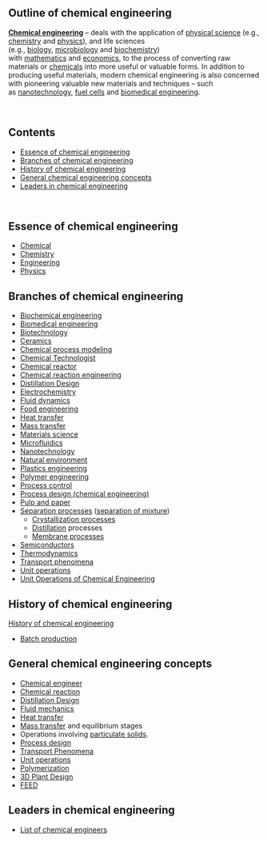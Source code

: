 <h2> Outline of chemical engineering</h2>

<p><strong><a title="Chemical engineering" href="https://en.wikipedia.org/wiki/Chemical_engineering">Chemical engineering</a></strong> &ndash; deals with the application of <a class="mw-redirect" title="Physical science" href="https://en.wikipedia.org/wiki/Physical_science">physical science</a> (e.g., <a title="Chemistry" href="https://en.wikipedia.org/wiki/Chemistry">chemistry</a> and <a title="Physics" href="https://en.wikipedia.org/wiki/Physics">physics</a>), and life sciences (e.g.,&nbsp;<a title="Biology" href="https://en.wikipedia.org/wiki/Biology">biology</a>,&nbsp;<a title="Microbiology" href="https://en.wikipedia.org/wiki/Microbiology">microbiology</a>&nbsp;and&nbsp;<a title="Biochemistry" href="https://en.wikipedia.org/wiki/Biochemistry">biochemistry</a>) with&nbsp;<a title="Mathematics" href="https://en.wikipedia.org/wiki/Mathematics">mathematics</a>&nbsp;and&nbsp;<a title="Economics" href="https://en.wikipedia.org/wiki/Economics">economics</a>, to the process of converting raw materials or&nbsp;<a class="mw-redirect" title="Chemical" href="https://en.wikipedia.org/wiki/Chemical">chemicals</a>&nbsp;into more useful or valuable forms. In addition to producing useful materials, modern chemical engineering is also concerned with pioneering valuable new materials and techniques &ndash; such as&nbsp;<a title="Nanotechnology" href="https://en.wikipedia.org/wiki/Nanotechnology">nanotechnology</a>,&nbsp;<a class="mw-redirect" title="Fuel cells" href="https://en.wikipedia.org/wiki/Fuel_cells">fuel cells</a>&nbsp;and&nbsp;<a title="Biomedical engineering" href="https://en.wikipedia.org/wiki/Biomedical_engineering">biomedical engineering</a>.</p>
</br>

<h2 id="mw-toc-heading">Contents</h2>

<ul>
<li class="toclevel-1 tocsection-1"><a href="#Essence_of_chemical_engineering"><span class="toctext">Essence of chemical engineering</span></a></li>
<li class="toclevel-1 tocsection-2"><a href="#Branches_of_chemical_engineering"><span class="toctext">Branches of chemical engineering</span></a></li>
<li class="toclevel-1 tocsection-3"><a href="#History_of_chemical_engineering"><span class="toctext">History of chemical engineering</span></a></li>
<li class="toclevel-1 tocsection-4"><a href="#General_chemical_engineering_concepts"><span class="toctext">General chemical engineering concepts</span></a></li>
<li class="toclevel-1 tocsection-5"><a href="#Leaders_in_chemical_engineering"><span class="toctext">Leaders in chemical engineering</span></a></li>
</ul>
</br>
<h2><span id="Essence_of_chemical_engineering" class="mw-headline">Essence of chemical engineering</span></h2>
<ul>
<li><a title="Chemical substance" href="https://en.wikipedia.org/wiki/Chemical_substance">Chemical</a></li>
<li><a title="Chemistry" href="https://en.wikipedia.org/wiki/Chemistry">Chemistry</a></li>
<li><a title="Engineering" href="https://en.wikipedia.org/wiki/Engineering">Engineering</a></li>
<li><a title="Physics" href="https://en.wikipedia.org/wiki/Physics">Physics</a></li>
</ul>
<h2><span id="Branches_of_chemical_engineering" class="mw-headline">Branches of chemical engineering</span></h2>
<ul>
<li><a title="Biochemical engineering" href="https://en.wikipedia.org/wiki/Biochemical_engineering">Biochemical engineering</a></li>
<li><a title="Biomedical engineering" href="https://en.wikipedia.org/wiki/Biomedical_engineering">Biomedical engineering</a></li>
<li><a title="Biotechnology" href="https://en.wikipedia.org/wiki/Biotechnology">Biotechnology</a></li>
<li><a title="Ceramic" href="https://en.wikipedia.org/wiki/Ceramic">Ceramics</a></li>
<li><a title="Chemical process modeling" href="https://en.wikipedia.org/wiki/Chemical_process_modeling">Chemical process modeling</a></li>
<li><a class="mw-redirect" title="Chemical Technologist" href="https://en.wikipedia.org/wiki/Chemical_Technologist">Chemical Technologist</a></li>
<li><a title="Chemical reactor" href="https://en.wikipedia.org/wiki/Chemical_reactor">Chemical reactor</a></li>
<li><a title="Chemical reaction engineering" href="https://en.wikipedia.org/wiki/Chemical_reaction_engineering">Chemical reaction engineering</a></li>
<li><a title="Distillation Design" href="https://en.wikipedia.org/wiki/Distillation_Design">Distillation Design</a></li>
<li><a title="Electrochemistry" href="https://en.wikipedia.org/wiki/Electrochemistry">Electrochemistry</a></li>
<li><a title="Fluid dynamics" href="https://en.wikipedia.org/wiki/Fluid_dynamics">Fluid dynamics</a></li>
<li><a title="Food engineering" href="https://en.wikipedia.org/wiki/Food_engineering">Food engineering</a></li>
<li><a title="Heat transfer" href="https://en.wikipedia.org/wiki/Heat_transfer">Heat transfer</a></li>
<li><a title="Mass transfer" href="https://en.wikipedia.org/wiki/Mass_transfer">Mass transfer</a></li>
<li><a title="Materials science" href="https://en.wikipedia.org/wiki/Materials_science">Materials science</a></li>
<li><a title="Microfluidics" href="https://en.wikipedia.org/wiki/Microfluidics">Microfluidics</a></li>
<li><a title="Nanotechnology" href="https://en.wikipedia.org/wiki/Nanotechnology">Nanotechnology</a></li>
<li><a title="Natural environment" href="https://en.wikipedia.org/wiki/Natural_environment">Natural environment</a></li>
<li><a title="Plastics engineering" href="https://en.wikipedia.org/wiki/Plastics_engineering">Plastics engineering</a></li>
<li><a title="Polymer engineering" href="https://en.wikipedia.org/wiki/Polymer_engineering">Polymer engineering</a></li>
<li><a title="Process control" href="https://en.wikipedia.org/wiki/Process_control">Process control</a></li>
<li><a class="mw-redirect" title="Process design (chemical engineering)" href="https://en.wikipedia.org/wiki/Process_design_(chemical_engineering)">Process design (chemical engineering)</a></li>
<li><a class="mw-redirect" title="Pulp and paper" href="https://en.wikipedia.org/wiki/Pulp_and_paper">Pulp and paper</a></li>
<li><a title="Separation process" href="https://en.wikipedia.org/wiki/Separation_process">Separation processes</a>&nbsp;(<a class="mw-redirect" title="Separation of mixture" href="https://en.wikipedia.org/wiki/Separation_of_mixture">separation of mixture</a>)
<ul>
<li><a class="mw-redirect" title="Crystallization processes" href="https://en.wikipedia.org/wiki/Crystallization_processes">Crystallization processes</a></li>
<li><a title="Distillation" href="https://en.wikipedia.org/wiki/Distillation">Distillation</a>&nbsp;processes</li>
<li><a title="Membrane technology" href="https://en.wikipedia.org/wiki/Membrane_technology">Membrane processes</a></li>
</ul>
</li>
<li><a class="mw-redirect" title="Semiconductors" href="https://en.wikipedia.org/wiki/Semiconductors">Semiconductors</a></li>
<li><a title="Thermodynamics" href="https://en.wikipedia.org/wiki/Thermodynamics">Thermodynamics</a></li>
<li><a title="Transport phenomena" href="https://en.wikipedia.org/wiki/Transport_phenomena">Transport phenomena</a></li>
<li><a title="Unit operation" href="https://en.wikipedia.org/wiki/Unit_operation">Unit operations</a></li>
<li><a title="Unit Operations of Chemical Engineering" href="https://en.wikipedia.org/wiki/Unit_Operations_of_Chemical_Engineering">Unit Operations of Chemical Engineering</a></li>
</ul>
<h2><span id="History_of_chemical_engineering" class="mw-headline">History of chemical engineering</span></h2>
<p><a title="History of chemical engineering" href="https://en.wikipedia.org/wiki/History_of_chemical_engineering">History of chemical engineering</a></p>
<ul>
<li><a title="Batch production" href="https://en.wikipedia.org/wiki/Batch_production">Batch production</a></li>
</ul>
<h2><span id="General_chemical_engineering_concepts" class="mw-headline">General chemical engineering concepts</span></h2>
<ul>
<li><a title="Chemical engineer" href="https://en.wikipedia.org/wiki/Chemical_engineer">Chemical engineer</a></li>
<li><a title="Chemical reaction" href="https://en.wikipedia.org/wiki/Chemical_reaction">Chemical reaction</a></li>
<li><a title="Distillation Design" href="https://en.wikipedia.org/wiki/Distillation_Design">Distillation Design</a></li>
<li><a title="Fluid mechanics" href="https://en.wikipedia.org/wiki/Fluid_mechanics">Fluid mechanics</a></li>
<li><a title="Heat transfer" href="https://en.wikipedia.org/wiki/Heat_transfer">Heat transfer</a></li>
<li><a title="Mass transfer" href="https://en.wikipedia.org/wiki/Mass_transfer">Mass transfer</a>&nbsp;and equilibrium stages</li>
<li>Operations involving&nbsp;<a class="mw-redirect" title="Particulate" href="https://en.wikipedia.org/wiki/Particulate">particulate solids</a>.</li>
<li><a class="mw-redirect" title="Process design (chemical engineering)" href="https://en.wikipedia.org/wiki/Process_design_(chemical_engineering)">Process design</a></li>
<li><a class="mw-redirect" title="Transport Phenomena" href="https://en.wikipedia.org/wiki/Transport_Phenomena">Transport Phenomena</a></li>
<li><a class="mw-redirect" title="Unit operations" href="https://en.wikipedia.org/wiki/Unit_operations">Unit operations</a></li>
<li><a title="Polymerization" href="https://en.wikipedia.org/wiki/Polymerization">Polymerization</a></li>
<li><a class="new" title="3D Plant Design (page does not exist)" href="https://en.wikipedia.org/w/index.php?title=3D_Plant_Design&amp;action=edit&amp;redlink=1">3D Plant Design</a></li>
<li><a title="Front-end loading" href="https://en.wikipedia.org/wiki/Front-end_loading">FEED</a></li>
</ul>
<h2><span id="Leaders_in_chemical_engineering" class="mw-headline">Leaders in chemical engineering</span></h2>
<ul>
<li><a title="List of chemical engineers" href="https://en.wikipedia.org/wiki/List_of_chemical_engineers">List of chemical engineers</a></li>
</ul>
